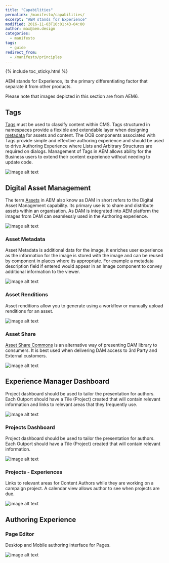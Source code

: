 ```yaml
---
title: "Capabilities"
permalink: /manifesto/capabilities/
excerpt: "AEM stands for Experience"
modified: 2016-11-03T10:01:43-04:00
author: max@aem.design
categories:
  - manifesto
tags:
  - guide
redirect_from:
  - /manifesto/principles
---
```


{% include toc_sticky.html %}

AEM stands for Experience, its the primary differentiating factor that separate it from other products.

Please note that images depicted in this section are from AEM6.

## Tags

[Tags](http://docs.adobe.com/docs/en/cq/current/wcm/tag_admin.html) must be used to classify content within CMS. Tags structured in namespaces provide a flexible and extendable layer when designing [metadata](http://docs.adobe.com/docs/en/aem/6-0/administer/content/assets/metadata.html) for assets and content. The OOB components associated with Tags provide simple and effective authoring experience and should be used to drive Authoring Experience where Lists and Arbitrary Structures are required on dialogs. Management of Tags in AEM allows ability for the Business users to extend their content experience without needing to update code.

![image alt text](/assets/images/manifesto/capabilities-tags.png)

## Digital Asset Management

The term [Assets](https://dev.day.com/docs/en/aem/6-0/administer/content/assets.html) in AEM also know as DAM in short refers to the Digital Asset Management capability. Its primary use is to share and distribute assets within an organisation. As DAM is integrated into AEM platform the images from DAM can seamlessly used in the Authoring experience.

![image alt text](/assets/images/manifesto/capabilities-dam.png)

### Asset Metadata

Asset Metadata is additional data for the image, it enriches user experience as the information for the image is stored with the image and can be reused by component in places where its appropriate. For example a metadata description field if entered would appear in an Image component to convey additional information to the viewer.

![image alt text](/assets/images/manifesto/capabilities-dam-metadata.png)

### Asset Renditions

Asset renditions allow you to generate using a workflow or manually upload renditions for an asset. 

![image alt text](/assets/images/manifesto/capabilities-dam-renditions.png)

### Asset Share

[Asset Share Commons](https://adobe-marketing-cloud.github.io/asset-share-commons/) is an alternative way of presenting DAM library to consumers. It is best used when delivering DAM access to 3rd Party and External customers.

![image alt text](/assets/images/manifesto/capabilities-dam-share.png)

## Experience Manager Dashboard

Project dashboard should be used to tailor the presentation for authors. Each Outport should have a Tile (Project) created that will contain relevant information and links to relevant areas that they frequently use.

![image alt text](/assets/images/manifesto/capabilities-ui.png)

### Projects Dashboard

Project dashboard should be used to tailor the presentation for authors. Each Outport should have a Tile (Project) created that will contain relevant information.

![image alt text](/assets/images/manifesto/capabilities-projects.png)

### Projects - Experiences

Links to relevant areas for Content Authors while they are working on a campaign project. A calendar view allows author to see when projects are due.

![image alt text](/assets/images/manifesto/capabilities-projects-experience.png)

## Authoring Experience

### Page Editor

Desktop and Mobile authoring interface for Pages.

![image alt text](/assets/images/manifesto/capabilities-sites-editor.png)
